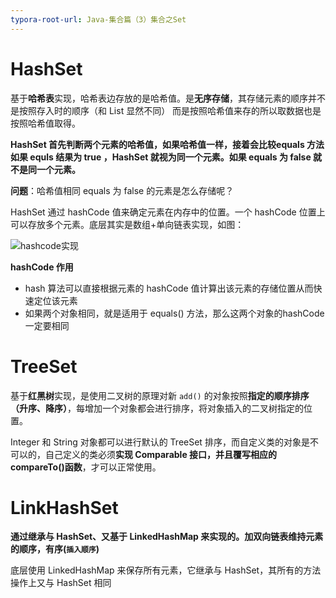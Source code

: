 ```yaml
---
typora-root-url: Java-集合篇（3）集合之Set
---
```




# HashSet

基于**哈希表**实现，哈希表边存放的是哈希值。是**无序存储**，其存储元素的顺序并不是按照存入时的顺序（和 List 显然不同） 而是按照哈希值来存的所以取数据也是按照哈希值取得。

**HashSet 首先判断两个元素的哈希值，如果哈希值一样，接着会比较equals 方法 如果 equls 结果为 true ，HashSet 就视为同一个元素。如果 equals 为 false 就不是同一个元素。**



**问题**：哈希值相同 equals 为 false 的元素是怎么存储呢？

HashSet 通过 hashCode 值来确定元素在内存中的位置。一个 hashCode 位置上可以存放多个元素。底层其实是数组+单向链表实现，如图：

![hashcode实现](clipboard-1578149491166.png)



**hashCode 作用**

*   hash 算法可以直接根据元素的 hashCode 值计算出该元素的存储位置从而快速定位该元素
*   如果两个对象相同，就是适用于 equals() 方法，那么这两个对象的hashCode一定要相同





# TreeSet

基于**红黑树**实现，是使用二叉树的原理对新 `add()` 的对象按照**指定的顺序排序（升序、降序）**，每增加一个对象都会进行排序，将对象插入的二叉树指定的位置。

Integer 和 String 对象都可以进行默认的 TreeSet 排序，而自定义类的对象是不可以的，自己定义的类必须**实现 Comparable 接口，并且覆写相应的 compareTo()函数**，才可以正常使用。



# LinkHashSet

**通过继承与 HashSet、又基于 LinkedHashMap 来实现的。加双向链表维持元素的顺序，有序(`插入顺序`)**

底层使用 LinkedHashMap 来保存所有元素，它继承与 HashSet，其所有的方法操作上又与 HashSet 相同

